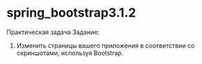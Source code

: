 # spring_bootstrap3.1.2

Практическая задача
Задание:
1. Изменить страницы вашего приложения в соответствии со скриншотами, используя Bootstrap.
